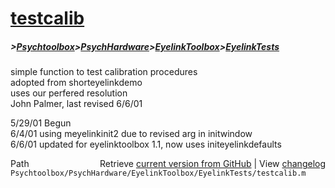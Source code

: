 # [testcalib](testcalib)
##### >[Psychtoolbox](Psychtoolbox)>[PsychHardware](PsychHardware)>[EyelinkToolbox](EyelinkToolbox)>[EyelinkTests](EyelinkTests)

simple function to test calibration procedures  
adopted from shorteyelinkdemo  
uses our perfered resolution  
John Palmer, last revised 6/6/01  
  
5/29/01 Begun  
6/4/01  using meyelinkinit2 due to revised arg in initwindow  
6/6/01  updated for eyelinktoolbox 1.1, now uses initeyelinkdefaults  




<div class="code_header" style="text-align:right;">
  <span style="float:left;">Path&nbsp;&nbsp;</span> <span class="counter">Retrieve <a href=
  "https://raw.github.com/Psychtoolbox-3/Psychtoolbox-3/beta/Psychtoolbox/PsychHardware/EyelinkToolbox/EyelinkTests/testcalib.m">current version from GitHub</a> | View <a href=
  "https://github.com/Psychtoolbox-3/Psychtoolbox-3/commits/beta/Psychtoolbox/PsychHardware/EyelinkToolbox/EyelinkTests/testcalib.m">changelog</a></span>
</div>
<div class="code">
  <code>Psychtoolbox/PsychHardware/EyelinkToolbox/EyelinkTests/testcalib.m</code>
</div>

